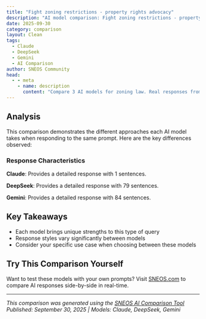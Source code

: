 ```yaml
---
title: "Fight zoning restrictions - property rights advocacy"
description: "AI model comparison: Fight zoning restrictions - property rights advocacy..."
date: 2025-09-30
category: comparison
layout: Clean
tags:
  - Claude
  - DeepSeek
  - Gemini
  - AI Comparison
author: SNEOS Community
head:
  - - meta
    - name: description
      content: "Compare 3 AI models for zoning law. Real responses from Claude, DeepSeek, Gemini with detailed analysis."
---
```


<ChatComparison
  title="Fight zoning restrictions - property rights advocacy"
  prompt="Fight zoning restrictions - property rights advocacy"
  :responses='{
    "Claude": "# Property Rights \u0026 Zoning Reform Advocacy\n\n## Understanding Zoning Issues\n\n**Common problematic restrictions:**\n- Excessive minimum lot sizes\n- Single-family-only zoning\n- Height and density limits\n- Setback requirements\n- Parking mandates\n- Use restrictions\n\n## Strategic Approaches\n\n### Legal Channels\n- **Administrative appeals** - Challenge specific decisions\n- **Variance applications** - Seek relief from restrictions\n- **Constitutional challenges** - Due process, equal protection, takings claims\n- **State law preemption** - Use higher-level regulations\n\n### Policy Reform\n- **Local government engagement**\n  - Attend city council/planning meetings\n  - Build coalitions with like-minded residents\n  - Present economic and social benefits of reform\n\n- **Ballot initiatives** - Direct democracy where available\n\n### Effective Arguments\n- **Economic development** - Job creation, tax base expansion\n- **Housing affordability** - Increase supply to reduce costs\n- **Property value protection** - Allow market-driven improvements\n- **Individual liberty** - Right to use property peacefully\n\n## Resources\n- Institute for Justice (legal support)\n- Strong Towns (policy research)\n- Local property rights organizations\n- Zoning attorneys\n\nWould you like me to elaborate on any specific aspect of zoning reform advocacy?",
    "DeepSeek": "Of course. This is a powerful and complex issue. Fighting zoning restrictions from a property rights advocacy perspective involves a multi-pronged strategy that combines legal, political, and public relations efforts.\n\nHere is a comprehensive guide to fighting zoning restrictions through a property rights advocacy lens.\n\n### Core Philosophy: The \u0022Why\u0022\n\nThe foundation of this advocacy is the belief that individuals have a fundamental right to use, enjoy, and develop their property as they see fit, provided they do not create a genuine nuisance for their neighbors. The argument is that overly restrictive zoning:\n*   **Diminishes Property Value:** It artificially limits what owners can do with their land.\n*   **Creates Housing Shortages:** By limiting density (e.g., single-family-only zoning), it drives up housing costs.\n*   **Stifles Economic Development:** It prevents landowners from starting home-based businesses or developing commercial properties.\n*   **Is a \u0022Taking\u0022:** In extreme cases, it can be argued that regulations deprive an owner of all economically viable use of their property, which may require compensation under the Fifth Amendment.\n\n---\n\n### The Strategic Framework: A Multi-Level Approach\n\n#### Level 1: The Individual Battle (Fighting a Specific Denial)\n\nWhen you or a client has been denied a variance, rezoning, or permit, the immediate battle begins.\n\n**1. Know the Rules and Process:**\n*   **Get the Zoning Code:** Obtain the full text of the local zoning ordinance. Understand the specific section that is causing the denial.\n*   **Understand the Boards:** Know who makes the decisions. Is it a Zoning Board of Adjustment (for variances), a Planning Commission, or the City/Town Council?\n*   **Learn the Deadlines:** There are strict deadlines for appeals. Missing them can forfeit your rights.\n\n**2. Build a Strong, Rational Case:**\n*   **Focus on Facts, Not Just Rights:** While property rights are your foundation, the local board will respond to practical arguments.\n    *   **Precedent:** Find examples of similar variances or approvals granted in the same zoning district. This argues for consistent application of the rules.\n    *   **No Adverse Impact:** Demonstrate with data, diagrams, and expert testimony (e.g., from a traffic engineer, surveyor) that your proposal will not harm neighbors, traffic, or the environment.\n    *   **Hardship:** For a variance, you must often prove an \u0022unnecessary hardship\u0022 exists due to the unique physical conditions of the property, not your personal desires.\n\n**3. Engage the Community and Negotiate:**\n*   **Talk to Neighbors First:** Before the public hearing, meet with adjacent landowners. Listen to their concerns and see if you can modify your plans to address them. A \u0022Not In My Backyard\u0022 (NIMBY) opponent at a hearing can be devastating.\n*   **Pack the Hearing:** Bring supporters\u2014other property owners, tenants, local business owners\u2014to speak in your favor.\n\n**4. Use the Legal System:**\n*   **Appeal to Court:** If you lose at the local level, you can almost always appeal the decision to a state court. This is where having a thorough record from the local hearing is critical.\n*   **Legal Theories:**\n    *   **Arbitrary and Capricious:** Argue the government\u0027s decision had no rational basis.\n    *   **Substantive Due Process:** Argue the regulation itself is fundamentally unfair.\n    *   **Regulatory Taking:** Argue the regulation has gone too far and constitutes a \u0022taking\u0022 of your property without just compensation (based on the Supreme Court case *Penn Central v. New York* and others).\n\n#### Level 2: The Systemic War (Changing the System Itself)\n\nThis is about reforming the zoning code for everyone, moving beyond individual cases.\n\n**1. Political and Legislative Action:**\n*   **Run for Office or Support Allies:** Get yourself or property-rights-friendly candidates elected to the City Council, County Commission, or Zoning Board.\n*   **Lobby for Reform:** Advocate for specific changes to the zoning code, such as:\n    *   **By-Right Development:** Allow certain uses (e.g., duplexes, accessory dwelling units - ADUs) in single-family zones without needing a special permit.\n    *   **Upzoning:** Advocate for increasing allowed density, especially near transit corridors.\n    *   **Form-Based Codes:** Push for codes that regulate the physical form of buildings rather than their use, which can be more flexible.\n\n**2. Coalition Building:**\n*   **Partner with Unlikely Allies:** Property rights advocates can find common cause with:\n    *   **Affordable Housing Advocates:** Both groups want to increase housing supply and density.\n    *   **Environmentalists (Smart Growth):** Both can support denser, walkable development that preserves greenfield sites.\n    *   **Local Business Associations:** They often chafe under restrictive commercial and home-based business zoning.\n*   **Form or Join an Advocacy Group:** Groups like the **Institute for Justice** and **Pacific Legal Foundation** are national powerhouses that litigate property rights cases. At a local level, create a \u0022Citizens for Property Rights\u0022 group.\n\n**3. Public Relations and Messaging:**\n*   **Reframe the Narrative:** Move the conversation from \u0022developer vs. neighbor\u0022 to \u0022freedom vs. control\u0022 and \u0022property rights vs. government overreach.\u0022\n*   **Use Human Stories:** Find sympathetic landowners\u2014a widow wanting to build a small ADU for income, a young family wanting to start a business in their garage\u2014and tell their stories to the media.\n*   **Highlight the Negative Consequences:** Publicize stories of how zoning has prevented a new daycare from opening, made housing unaffordable for teachers, or stopped a small business from expanding.\n\n#### Level 3: The Legal Vanguard (High-Impact Litigation)\n\nThis is a long-term strategy to set favorable legal precedents.\n\n*   **Partner with Public Interest Law Firms:** Organizations like the **Institute for Justice** and **Pacific Legal Foundation** actively seek cases that can challenge bad zoning laws at the state and federal Supreme Court levels.\n*   **Focus on Fundamental Rights:** These cases often focus on the Fifth Amendment\u0027s Takings Clause or the Fourteenth Amendment\u0027s Due Process clause.\n*   **Example Goals:**\n    *   Weaken or eliminate \u0022exclusionary zoning\u0022 that mandates large lot sizes.\n    *   Strengthen the standards for what constitutes a \u0022regulatory taking.\u0022\n    *   Challenge ordinances that outright ban certain property uses (like renting out a single room).\n\n---\n\n### Key Messaging for a Property Rights Campaign\n\n| Message | Target Audience | Explanation |\n| :--- | :--- | :--- |\n| **\u0022It\u0027s My Property\u0022** | General Public / Landowners | Appeals to core American values of individualism and ownership. |\n| **\u0022Zoning is Making Housing Unaffordable\u0022** | Young People, Renters, Families | Broadens the coalition beyond just landowners. |\n| **\u0022Let Seniors Age in Place\u0022** | Older Voters | Frames ADUs and gentle density as a solution for supplemental income and family caregivers. |\n| **\u0022Let Small Businesses Grow\u0022** | Business Community, Entrepreneurs | Highlights how home-based business restrictions stifle innovation. |\n| **\u0022The System is Inconsistent and Unfair\u0022** | Frustrated Citizens | Points to favoritism and the unpredictable nature of discretionary approvals. |\n\n### Important Caveats and Considerations\n\n*   **Nuance is Key:** Not all zoning is bad. Reasonable regulations that prevent genuine harms (like putting a slaughterhouse next to a school) are widely supported. The fight is against *overly restrictive* and *unnecessary* regulations.\n*   **It\u0027s a Long Game:** Changing laws and public opinion takes years, even decades. Celebrate small victories.\n*   **Get Professional Help:** Never fight a zoning battle without a **good land use attorney**. They know the procedures, the players, and the legal arguments.\n\nBy combining direct legal action, savvy political engagement, and compelling public messaging, property rights advocacy can successfully push back against restrictive zoning and restore greater freedom to property owners.",
    "Gemini": "Okay, let\u0027s break down the issue of fighting zoning restrictions from a property rights advocacy perspective.  This is a complex area, so I\u0027ll aim to provide a comprehensive overview, including arguments, strategies, and potential pitfalls.\n\n**Understanding the Core Arguments**\n\nThe core argument for property rights advocates against overly restrictive zoning is that it infringes upon the fundamental right of individuals to use their land as they see fit, within reasonable limits.  Here\u0027s a breakdown of the key points:\n\n*   **The Bundle of Rights:** Property ownership isn\u0027t just about possessing a piece of land; it\u0027s about holding a \u0022bundle of rights.\u0022  These rights include the right to possess, use, enjoy, exclude others, and dispose of (sell, lease, etc.) the property.  Zoning, when overly restrictive, diminishes this bundle of rights, effectively taking away certain uses from the owner.\n*   **Economic Liberty:**  Advocates argue that zoning regulations can stifle economic opportunity and entrepreneurship.  For example, restrictions on home-based businesses, mixed-use developments, or building density can prevent individuals from pursuing their livelihoods and creating wealth.\n*   **The \u0022Takings\u0022 Clause (5th Amendment, US Constitution):** This clause states that private property shall not be \u0022taken for public use, without just compensation.\u0022  While zoning is generally considered a legitimate exercise of government power, some argue that excessively restrictive zoning can constitute a \u0022regulatory taking,\u0022 requiring compensation to the property owner.  This is a complex legal argument with a high bar for success.\n*   **Individual Autonomy:** The ability to make choices about one\u0027s own property is seen as a fundamental aspect of individual liberty.  Overly prescriptive zoning diminishes individual autonomy and forces people to conform to a one-size-fits-all vision of community development.\n*   **Market Efficiency:**  Advocates argue that zoning distorts the free market in land use.  By artificially restricting supply and dictating certain uses, zoning can lead to higher housing costs, inefficient land allocation, and reduced innovation.\n*   **Affordable Housing:**  Restrictive zoning, particularly minimum lot sizes, single-family zoning, and height restrictions, is often cited as a major contributor to the affordable housing crisis.  It limits the supply of housing and drives up prices, making it difficult for low- and moderate-income families to find suitable homes.\n\n**Strategies for Fighting Zoning Restrictions**\n\nHere are some common strategies employed by property rights advocates:\n\n1.  **Education and Awareness:**\n\n    *   **Public Forums and Workshops:** Organize events to educate the public about the impacts of zoning regulations on property rights, housing affordability, and economic development.\n    *   **Research and Reports:**  Produce data-driven reports that analyze the effects of zoning on housing prices, economic activity, and community demographics.\n    *   **Op-Eds and Letters to the Editor:**  Write articles for local newspapers and online publications to raise awareness and advocate for zoning reform.\n    *   **Social Media Campaigns:** Use social media platforms to disseminate information, engage with the public, and build support for property rights.\n2.  **Advocacy and Lobbying:**\n\n    *   **Engage with Local Officials:** Attend city council meetings, planning commission hearings, and other public forums to voice concerns about zoning regulations.\n    *   **Build Coalitions:** Partner with other organizations, such as homeowner associations, business groups, and affordable housing advocates, to amplify your voice.\n    *   **Lobby Elected Officials:**  Meet with elected officials to educate them about the issue and advocate for specific zoning reforms.  This may involve hiring a professional lobbyist.\n    *   **Draft Model Legislation:**  Develop model zoning ordinances or state laws that promote property rights and reduce regulatory burdens.\n3.  **Legal Challenges:**\n\n    *   **Administrative Appeals:**  Challenge zoning decisions through the local administrative appeals process.\n    *   **Lawsuits:**  File lawsuits alleging that zoning regulations violate constitutional rights, such as the Takings Clause or the Equal Protection Clause.  This is a costly and time-consuming option, but it can be effective in certain cases.\n    *   **Amicus Briefs:**  File amicus briefs in cases involving zoning disputes to provide legal arguments in support of property rights.\n4.  **Ballot Initiatives and Referendums:**\n\n    *   **Petition Drives:**  Organize petition drives to place zoning reform measures on the ballot for voters to decide.\n    *   **Campaigning:**  Run campaigns to educate voters about the benefits of zoning reform and encourage them to vote in favor of ballot initiatives.\n5.  **Promoting Alternative Zoning Approaches:**\n\n    *   **Form-Based Codes:** Advocate for form-based codes, which focus on the physical form of buildings rather than specific uses, allowing for more flexibility and mixed-use development.\n    *   **Incentive Zoning:**  Promote incentive zoning, which offers developers bonuses or incentives for providing public benefits, such as affordable housing or open space.\n    *   **Density Bonuses:**  Advocate for density bonuses, which allow developers to build more units than normally permitted in exchange for providing affordable housing or other community benefits.\n    *   **Eliminate Minimum Parking Requirements:** Removing minimum parking requirements can reduce development costs and encourage more efficient land use.\n    *   **Legalize ADUs (Accessory Dwelling Units):** Advocate for the legalization of ADUs, which can increase housing density and affordability.\n    *   **Upzoning:** Advocate for allowing greater density in certain areas, particularly near transit corridors and job centers.\n\n**Specific Tactics and Considerations**\n\n*   **Identify Specific Problem Areas:** Don\u0027t just broadly oppose \u0022zoning.\u0022 Focus on specific regulations that are particularly harmful or unreasonable. Examples:\n    *   **Minimum Lot Sizes:** Argue that they drive up housing costs and prevent denser, more affordable development.\n    *   **Single-Family Zoning:** Point out that it excludes diverse housing types and perpetuates segregation.\n    *   **Height Restrictions:** Show how they limit housing supply and prevent efficient use of land.\n    *   **Setback Requirements:** Argue that they waste land and create unnecessary barriers to development.\n*   **Frame the Issue Carefully:**\n    *   **Focus on Affordability:** Emphasize how zoning reform can increase housing affordability and create more opportunities for families.\n    *   **Highlight Economic Benefits:** Show how zoning reform can stimulate economic growth and create jobs.\n    *   **Appeal to Environmental Concerns:** Argue that denser, more walkable communities reduce reliance on cars and promote sustainability.\n    *   **Emphasize Individual Freedom:** Frame the issue as a matter of individual freedom and the right to use one\u0027s property as they see fit.\n*   **Gather Data and Evidence:**\n    *   **Housing Prices:** Collect data on housing prices in areas with restrictive zoning compared to areas with less restrictive zoning.\n    *   **Economic Activity:** Analyze the impact of zoning on economic activity and job creation.\n    *   **Environmental Impacts:** Assess the environmental consequences of different zoning regulations.\n*   **Build Broad-Based Coalitions:**\n    *   **Homeowners:**  Some homeowners may be resistant to zoning changes, but others may be open to reforms that increase property values or provide more housing options for their children.\n    *   **Businesses:**  Businesses often support zoning reforms that promote economic growth and create more opportunities.\n    *   **Affordable Housing Advocates:**  Affordable housing advocates are natural allies in the fight against restrictive zoning.\n    *   **Environmental Groups:**  Environmental groups may support zoning reforms that promote sustainable development.\n    *   **YIMBY (Yes In My Backyard) Groups:** These groups actively support increased housing density and oppose NIMBYism (Not In My Backyard).\n*   **Be Prepared for Opposition:** Expect resistance from entrenched interests, such as developers who benefit from the status quo, homeowners who fear change, and local officials who are resistant to reform.\n\n**Potential Pitfalls and Challenges**\n\n*   **NIMBYism:** Overcoming the \u0022Not In My Backyard\u0022 mentality is a major challenge. People often resist changes to their neighborhoods, even if those changes would benefit the community as a whole.\n*   **Legal Hurdles:** Zoning laws are generally upheld by courts as long as they are rationally related to a legitimate government purpose. Successfully challenging zoning regulations in court can be difficult and expensive.\n*   **Political Opposition:** Elected officials may be reluctant to support zoning reform due to political pressure from constituents who oppose change.\n*   **Unintended Consequences:** Zoning reforms can have unintended consequences, such as gentrification or displacement. It\u0027s important to carefully consider the potential impacts of any proposed changes.\n*   **Public Perception:** Property rights advocacy can sometimes be perceived as self-serving or anti-community. It\u0027s important to frame the issue in a way that resonates with the broader public and emphasizes the benefits of zoning reform for everyone.\n\n**Key Considerations for Success**\n\n*   **Long-Term Commitment:** Fighting zoning restrictions is often a long-term battle. Be prepared to invest time, effort, and resources over an extended period.\n*   **Strategic Focus:** Don\u0027t try to fight every battle. Focus on the most important issues and the most winnable campaigns.\n*   **Effective Communication:** Communicate your message clearly and persuasively. Use data, stories, and emotional appeals to connect with the public.\n*   **Strong Leadership:** Build a strong team of leaders who are passionate about property rights and committed to achieving meaningful change.\n*   **Collaboration:** Work with other organizations and individuals who share your goals. Collaboration can amplify your voice and increase your chances of success.\n\n**In summary:** Fighting zoning restrictions is a multifaceted endeavor that requires a deep understanding of property rights principles, effective advocacy strategies, and a commitment to building broad-based coalitions. By focusing on specific problem areas, framing the issue carefully, gathering data, and working with diverse stakeholders, property rights advocates can make a real difference in promoting more affordable, sustainable, and economically vibrant communities. Remember to be patient, persistent, and strategic in your approach.\n"
  }'
  published-date="13:52"
/>

## Analysis

This comparison demonstrates the different approaches each AI model takes when responding to the same prompt. Here are the key differences observed:

### Response Characteristics

**Claude**: Provides a detailed response with 1 sentences. 

**DeepSeek**: Provides a detailed response with 79 sentences. 

**Gemini**: Provides a detailed response with 84 sentences. 

## Key Takeaways

- Each model brings unique strengths to this type of query
- Response styles vary significantly between models
- Consider your specific use case when choosing between these models

## Try This Comparison Yourself

Want to test these models with your own prompts? Visit [SNEOS.com](https://sneos.com) to compare AI responses side-by-side in real-time.

---

*This comparison was generated using the [SNEOS AI Comparison Tool](https://sneos.com)*
*Published: September 30, 2025 | Models: Claude, DeepSeek, Gemini*
